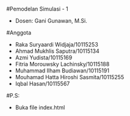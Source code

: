 #Pemodelan Simulasi - 1
- Dosen: Gani Gunawan, M.Si.

#Anggota
- Raka Suryaardi Widjaja/10115253
- Ahmad Mukhlis Saputra/10115134
- Azmi Yudista/10115169
- Fitria Morouwsky Lachinsky/10115188
- Muhammad Ilham Budiawan/10115191
- Mouhamad Hatta Hiroshi Sasmita/10115255
- Iqbal Hasan/10115567

#P.S:
- Buka file index.html